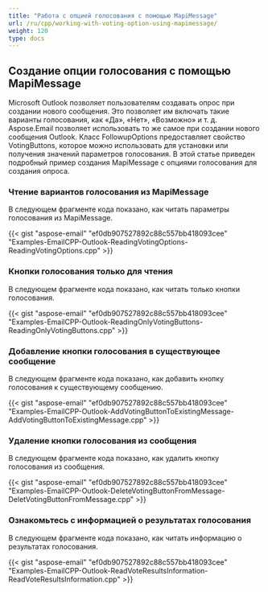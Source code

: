 ```yaml
---
title: "Работа с опцией голосования с помощью MapiMessage"
url: /ru/cpp/working-with-voting-option-using-mapimessage/
weight: 120
type: docs
---
```


## **Создание опции голосования с помощью MapiMessage**
Microsoft Outlook позволяет пользователям создавать опрос при создании нового сообщения. Это позволяет им включать такие варианты голосования, как «Да», «Нет», «Возможно» и т. д. Aspose.Email позволяет использовать то же самое при создании нового сообщения Outlook. Класс FollowupOptions предоставляет свойство VotingButtons, которое можно использовать для установки или получения значений параметров голосования. В этой статье приведен подробный пример создания MapiMessage с опциями голосования для создания опроса.
### **Чтение вариантов голосования из MapiMessage**
В следующем фрагменте кода показано, как читать параметры голосования из MapiMessage.



{{< gist "aspose-email" "ef0db907527892c88c557bb418093cee" "Examples-EmailCPP-Outlook-ReadingVotingOptions-ReadingVotingOptions.cpp" >}}
### **Кнопки голосования только для чтения**
В следующем фрагменте кода показано, как читать только кнопки голосования.

{{< gist "aspose-email" "ef0db907527892c88c557bb418093cee" "Examples-EmailCPP-Outlook-ReadingOnlyVotingButtons-ReadingOnlyVotingButtons.cpp" >}}
### **Добавление кнопки голосования в существующее сообщение**
В следующем фрагменте кода показано, как добавить кнопку голосования к существующему сообщению.

{{< gist "aspose-email" "ef0db907527892c88c557bb418093cee" "Examples-EmailCPP-Outlook-AddVotingButtonToExistingMessage-AddVotingButtonToExistingMessage.cpp" >}}
### **Удаление кнопки голосования из сообщения**
В следующем фрагменте кода показано, как удалить кнопку голосования из сообщения.

{{< gist "aspose-email" "ef0db907527892c88c557bb418093cee" "Examples-EmailCPP-Outlook-DeleteVotingButtonFromMessage-DeletVotingButtonFromMessage.cpp" >}}
### **Ознакомьтесь с информацией о результатах голосования**
В следующем фрагменте кода показано, как читать информацию о результатах голосования.

{{< gist "aspose-email" "ef0db907527892c88c557bb418093cee" "Examples-EmailCPP-Outlook-ReadVoteResultsInformation-ReadVoteResultsInformation.cpp" >}}
